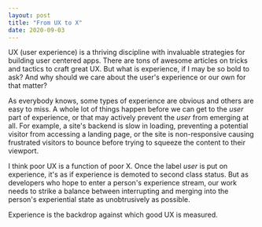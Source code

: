 ```yaml
---
layout: post
title: "From UX to X"
date: 2020-09-03
---
```


UX (user experience) is a thriving discipline with invaluable strategies for building user centered apps. There are tons of awesome articles on tricks and tactics to craft great UX. But what is experience, if I may be so bold to ask? And why should we care about the user's experience or our own for that matter? 

As everybody knows, some types of experience are obvious and others are easy to miss. A whole lot of things happen before we can get to the *user* part of experience, or that may actively prevent the *user* from emerging at all. For example, a site's backend is slow in loading, preventing a potential visitor from accessing a landing page, or the site is non-responsive causing frustrated visitors to bounce before trying to squeeze the content to their viewport. 

I think poor UX is a function of poor X. Once the label *user* is put on experience, it's as if experience is demoted to second class status. But as developers who hope to enter a person's experience stream, our work needs to strike a balance between interrupting and merging into the person's experiential state as unobtrusively as possible. 

Experience is the backdrop against which good UX is measured. 
